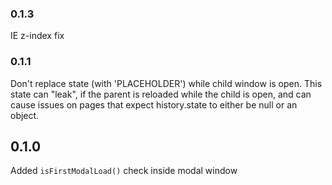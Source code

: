 ### 0.1.3

IE z-index fix

### 0.1.1

Don't replace state (with 'PLACEHOLDER') while child window is open. This state can "leak", if the parent is reloaded while the child is open, and can cause issues on pages that expect history.state to either be null or an object.

## 0.1.0

Added `isFirstModalLoad()` check inside modal window